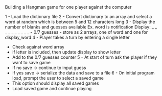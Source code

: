 Building a Hangman game for one player against the computer

1 - Load the dictionary file
2 - Convert dictionary to an array and select a word at random which is between 5 and 12 characters long
3 - Display the number of blanks and guesses available 
    Ex. word is notification
    Display: _ _ _ _ _ _ _ _ _ _ - 0/7 guesses
    - store as 2 arrays, one of word and one for display_word
4 - Player takes a turn by entering a single letter
  - Check against word array
  - if letter is included, then update display to show letter
  - Add to the 0/7 guesses counter
5 - At start of turn ask the player if they want to save game
  - If no save -> continue to input guess
  - If yes save -> serialize the data and save to a file
6 - On initial program load, prompt the user to select a saved game
  - This option should display all saved games
  - Load saved game and continue playing
